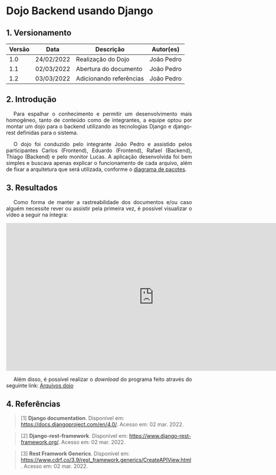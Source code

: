 # Dojo Backend usando Django

## 1. Versionamento

| Versão | Data       | Descrição               | Autor(es)   |
| ------ | ---------- | ----------------------- | ----------- |
| 1.0    | 24/02/2022 | Realização do Dojo      | João Pedro  |
| 1.1    | 02/03/2022 | Abertura do documento   | João Pedro  |
| 1.2    | 03/03/2022 | Adicionando referências | João Pedro  |

## 2. Introdução

<p align="justify" style="text-indent: 20px">Para espalhar o conhecimento e permitir um desenvolvimento mais homogêneo, tanto de conteúdo como de integrantes, a equipe optou por montar um dojo para o backend utilizando as tecnologias Django e django-rest definidas para o sistema.</p>
<p align="justify" style="text-indent: 20px">O dojo foi conduzido pelo integrante João Pedro e assistido pelos participantes Carlos (Frontend), Eduardo (Frontend), Rafael (Backend), Thiago (Backend) e pelo monitor Lucas. A aplicação desenvolvida foi bem simples e buscava apenas explicar o funcionamento de cada arquivo, além de fixar a arquitetura que será utilizada, conforme o <a href="../../modelagem/estatica/diagrama_de_pacotes">diagrama de pacotes</a>.</p>

## 3. Resultados

<p align="justify" style="text-indent: 20px">Como forma de manter a rastreabilidade dos documentos e/ou caso alguém necessite rever ou assistir pela primeira vez, é possível visualizar o vídeo a seguir na íntegra:</p>
<iframe width="800" height="400" src="https://www.youtube.com/embed/hatJ4TQ58BY" title="YouTube video player" frameborder="0" allow="accelerometer; autoplay; clipboard-write; encrypted-media; gyroscope; picture-in-picture" allowfullscreen></iframe>

<p align="justify" style="text-indent: 20px">Além disso, é possível realizar o <i>download</i> do programa feito através do seguinte link: <a href="https://drive.google.com/file/d/1fj_ce7Ognbadj88JV5P_C8T4sUW0CKzy/view?usp=sharing">Arquivos dojo</a></p>

## 4. Referências

> [1] **Django documentation**. Disponível em: <a href="https://docs.djangoproject.com/en/4.0/">https://docs.djangoproject.com/en/4.0/</a>. Acesso em: 02 mar. 2022.

> [2] **Django-rest-framework**. Disponível em: <a href="https://www.django-rest-framework.org/">https://www.django-rest-framework.org/</a>. Acesso em: 02 mar. 2022.

> [3] **Rest Framwork Generics**. Disponível em: <a href="https://www.cdrf.co/3.9/rest_framework.generics/CreateAPIView.html">https://www.cdrf.co/3.9/rest_framework.generics/CreateAPIView.html</a>. Acesso em: 02 mar. 2022.
